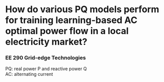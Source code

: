 # How do various PQ models perform for training learning-based AC optimal power flow in a local electricity market?
### EE 290 Grid-edge Technologies
PQ: real power P and reactive power Q<br/>
AC: alternating current
